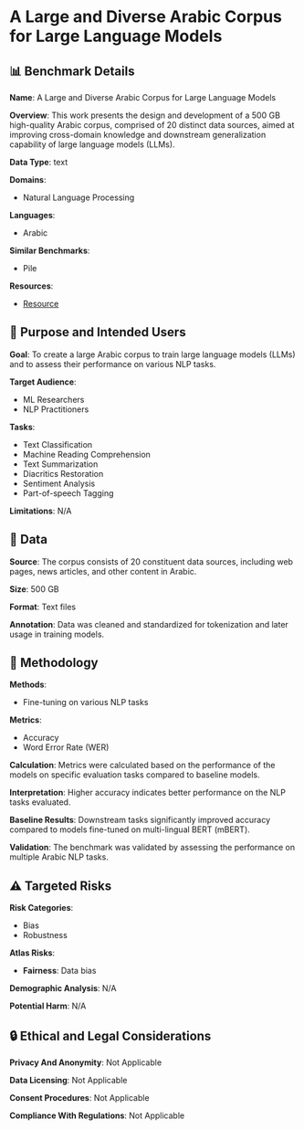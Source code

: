 # A Large and Diverse Arabic Corpus for Large Language Models

## 📊 Benchmark Details

**Name**: A Large and Diverse Arabic Corpus for Large Language Models

**Overview**: This work presents the design and development of a 500 GB high-quality Arabic corpus, comprised of 20 distinct data sources, aimed at improving cross-domain knowledge and downstream generalization capability of large language models (LLMs).

**Data Type**: text

**Domains**:
- Natural Language Processing

**Languages**:
- Arabic

**Similar Benchmarks**:
- Pile

**Resources**:
- [Resource](N/A)

## 🎯 Purpose and Intended Users

**Goal**: To create a large Arabic corpus to train large language models (LLMs) and to assess their performance on various NLP tasks.

**Target Audience**:
- ML Researchers
- NLP Practitioners

**Tasks**:
- Text Classification
- Machine Reading Comprehension
- Text Summarization
- Diacritics Restoration
- Sentiment Analysis
- Part-of-speech Tagging

**Limitations**: N/A

## 💾 Data

**Source**: The corpus consists of 20 constituent data sources, including web pages, news articles, and other content in Arabic.

**Size**: 500 GB

**Format**: Text files

**Annotation**: Data was cleaned and standardized for tokenization and later usage in training models.

## 🔬 Methodology

**Methods**:
- Fine-tuning on various NLP tasks

**Metrics**:
- Accuracy
- Word Error Rate (WER)

**Calculation**: Metrics were calculated based on the performance of the models on specific evaluation tasks compared to baseline models.

**Interpretation**: Higher accuracy indicates better performance on the NLP tasks evaluated.

**Baseline Results**: Downstream tasks significantly improved accuracy compared to models fine-tuned on multi-lingual BERT (mBERT).

**Validation**: The benchmark was validated by assessing the performance on multiple Arabic NLP tasks.

## ⚠️ Targeted Risks

**Risk Categories**:
- Bias
- Robustness

**Atlas Risks**:
- **Fairness**: Data bias

**Demographic Analysis**: N/A

**Potential Harm**: N/A

## 🔒 Ethical and Legal Considerations

**Privacy And Anonymity**: Not Applicable

**Data Licensing**: Not Applicable

**Consent Procedures**: Not Applicable

**Compliance With Regulations**: Not Applicable
